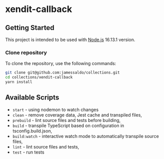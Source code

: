 # xendit-callback

## Getting Started

This project is intended to be used with [Node.js][nodejs] 16.13.1 version.

### Clone repository

To clone the repository, use the following commands:

```sh
git clone git@github.com:jamessaldo/collections.git
cd collections/xendit-callback
yarn install
```

## Available Scripts

- `start` - using nodemon to watch changes
- `clean` - remove coverage data, Jest cache and transpiled files,
- `prebuild` - lint source files and tests before building,
- `build` - transpile TypeScript based on configuration in tsconfig.build.json,
- `build:watch` - interactive watch mode to automatically transpile source files,
- `lint` - lint source files and tests,
- `test` - run tests

[ts-badge]: https://img.shields.io/badge/TypeScript-4.3-blue.svg
[nodejs-badge]: https://img.shields.io/badge/Node.js->=%2014.16-blue.svg
[nodejs]: https://nodejs.org/dist/latest-v14.x/docs/api/
[typescript]: https://www.typescriptlang.org/
[typescript-4-3]: https://www.typescriptlang.org/docs/handbook/release-notes/typescript-4-3.html
[jest]: https://facebook.github.io/jest/
[eslint]: https://github.com/eslint/eslint
[prettier]: https://prettier.io
[repo-template-action]: https://github.com/Maithanhdanh/express-typescript-biolerplate.git

